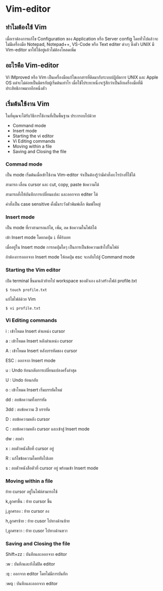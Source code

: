 # Vim-editor

## ทำไมต้องใช้ Vim
เมื่อเราต้องการแก้ไข Configuration ของ Application หรือ Server config โดยทั่วไปแล้วจะไม่มีเครื่องมือ Notepad, Notepad++, VS-Code หรือ Text editer ต่างๆ ซึ่งตัว UNIX มี Vim-editor มาให้ใช้อยู่แล้วไม่ต้องโหลดเพิ่ม

## อะไรคือ Vim-editor
Vi IMproved หรือ Vim เป็นเครื่องมือแก้ไขเอกสารที่ติดมากับระบบปฏิบัตการ UNIX และ Apple OS แต่จะไม่ค่อยเป็นมิตรกับผู้เริ่มต้นเท่าไร เมื่อใช้ไประยะหนึ่งจะรู้สึกว่าเป็นอีกเครื่องมือที่มีประสิทธิภาพมากอีกหนึ่งตัว

## เริ่มต้นใช้งาน Vim
ในที่คุณจะได้รับวิธีการใช้งานที่เป็นพื้นฐาน ประกรอบไปด้วย
- Command mode
- Insert mode
- Starting the vi editor
- Vi Editing commands
- Moving within a file
- Saving and Closing the file

### Commad mode
เป็น mode เริ่มต้นเมื่อเข้าใช้งาน Vim-editor จำเป็นต้องรู้ว่ามีคำสั่งอะไรบ้างที่ใช้ได้

สามารถ เลื่อน cursor และ cut, copy, paste ข้อความได้

สามารถสั่งให้บันทึกการเปลี่ยนแปละ และออกจาก editer ได้

คำสั่งเป็น case sensitive ดั้งนั้นระวังตัวพิมพ์เล็ก พิมพ์ใหญ่

### Insert mode
เป็น mode ที่เราสามารถแก้ไข, เพิ่ม, ลด ข้อความในไฟล์ได้

เข้า Insert mode โดยกดปุ่ม `i` ที่คีร์บอท

เมื่ออยู่ใน Insert mode การกดปุ่มใดๆ เป็นการเป็นข้อความเข้าไปในไฟล์

ถ้าต้องการออกจาก Insert mode ให้กดปุ่ม esc จะกลับไปสู่ Command mode

### Starting the Vim editor
เปิด terminal ขึ้นมาแล้วย้ายไป workspace ของตัวเอง แล้วสร้างไฟล์ profile.txt
```
$ touch profile.txt
```
แก้ไขไฟล์ด้วย Vim
```
$ vi profile.txt
```

### Vi Editing commands
i : เข้าโหมด Insert ตำแหน่ง cursor 

a : เข้าโหมด Insert หลังตำแหน่ง cursor

A : เข้าโหมด Insert หลังบรรทัดของ cursor

ESC : ออกจาก Insert mode

u : Undo ย้อนกลับการเปลี่ยนแปลงครั้งล่าสุด

U : Undo ย้อนกลับ

o : เข้าโหมด Insert เริ่มบรรทัดใหม่

dd : ลบข้อความทั้งบรรทัด

3dd : ลบข้อความ 3 บรรทัด

D : ลบข้อความหลัง cursor

C : ลบข้อความหลัง cursor และเข้าสู่ Insert mode

dw : ลบคำ

x : ลบตัวหนังสือที่ cursor อยู่

R : แก้ไขข้อความโดยทับไปเลย

s : ลบตัวหนังสือตัวที่ cursor อยู่ พร้อมเข้า Insert mode

### Moving within a file
ย้าย cursor อยู่ในไฟล์สามารถใช้

k,ลูกศรขึ้น : ย้าย cursor ขึ้น

j,ลูกศรลง : ย้าย cursor ลง

h,ลูกศรซ้าย : ย้าย cusor ไปทางด้านซ้าย

l,ลูกศรขวา : ย้าย cusor ไปทางด้านขวา

### Saving and Closing the file
Shift+zz : บันทึกและออกจาก editor

:w : บันทึกและยังไม่ปิด editor

:q : ออกจาก editor โดยไม่มีการบันทึก

:wq : บันทึกและออกจาก editor
